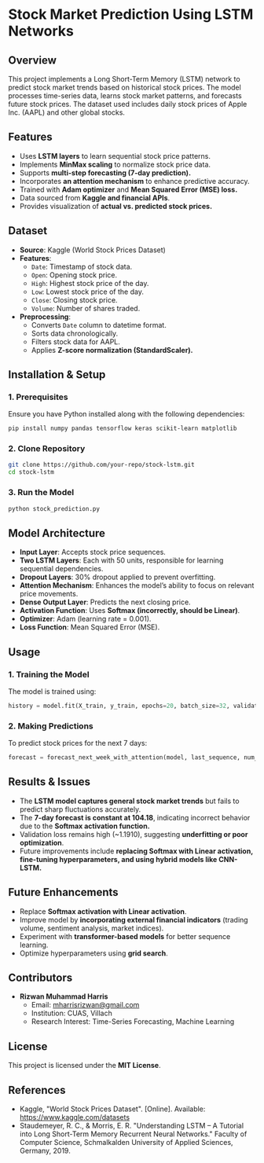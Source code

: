 # **Stock Market Prediction Using LSTM Networks**

## **Overview**
This project implements a Long Short-Term Memory (LSTM) network to predict stock market trends based on historical stock prices. The model processes time-series data, learns stock market patterns, and forecasts future stock prices. The dataset used includes daily stock prices of Apple Inc. (AAPL) and other global stocks.

## **Features**
- Uses **LSTM layers** to learn sequential stock price patterns.
- Implements **MinMax scaling** to normalize stock price data.
- Supports **multi-step forecasting (7-day prediction).**
- Incorporates **an attention mechanism** to enhance predictive accuracy.
- Trained with **Adam optimizer** and **Mean Squared Error (MSE) loss.**
- Data sourced from **Kaggle and financial APIs**.
- Provides visualization of **actual vs. predicted stock prices.**

## **Dataset**
- **Source**: Kaggle (World Stock Prices Dataset)
- **Features**:
  - `Date`: Timestamp of stock data.
  - `Open`: Opening stock price.
  - `High`: Highest stock price of the day.
  - `Low`: Lowest stock price of the day.
  - `Close`: Closing stock price.
  - `Volume`: Number of shares traded.
- **Preprocessing**:
  - Converts `Date` column to datetime format.
  - Sorts data chronologically.
  - Filters stock data for AAPL.
  - Applies **Z-score normalization (StandardScaler).**

## **Installation & Setup**
### **1. Prerequisites**
Ensure you have Python installed along with the following dependencies:
```bash
pip install numpy pandas tensorflow keras scikit-learn matplotlib
```
### **2. Clone Repository**
```bash
git clone https://github.com/your-repo/stock-lstm.git
cd stock-lstm
```
### **3. Run the Model**
```bash
python stock_prediction.py
```

## **Model Architecture**
- **Input Layer**: Accepts stock price sequences.
- **Two LSTM Layers**: Each with 50 units, responsible for learning sequential dependencies.
- **Dropout Layers**: 30% dropout applied to prevent overfitting.
- **Attention Mechanism**: Enhances the model’s ability to focus on relevant price movements.
- **Dense Output Layer**: Predicts the next closing price.
- **Activation Function**: Uses **Softmax (incorrectly, should be Linear)**.
- **Optimizer**: Adam (learning rate = 0.001).
- **Loss Function**: Mean Squared Error (MSE).

## **Usage**
### **1. Training the Model**
The model is trained using:
```python
history = model.fit(X_train, y_train, epochs=20, batch_size=32, validation_data=(X_test, y_test))
```
### **2. Making Predictions**
To predict stock prices for the next 7 days:
```python
forecast = forecast_next_week_with_attention(model, last_sequence, num_days=7)
```

## **Results & Issues**
- The **LSTM model captures general stock market trends** but fails to predict sharp fluctuations accurately.
- The **7-day forecast is constant at 104.18**, indicating incorrect behavior due to the **Softmax activation function.**
- Validation loss remains high (~1.1910), suggesting **underfitting or poor optimization**.
- Future improvements include **replacing Softmax with Linear activation, fine-tuning hyperparameters, and using hybrid models like CNN-LSTM.**

## **Future Enhancements**
- Replace **Softmax activation with Linear activation**.
- Improve model by **incorporating external financial indicators** (trading volume, sentiment analysis, market indices).
- Experiment with **transformer-based models** for better sequence learning.
- Optimize hyperparameters using **grid search**.

## **Contributors**
- **Rizwan Muhammad Harris**
  - Email: mharrisrizwan@gmail.com
  - Institution: CUAS, Villach
  - Research Interest: Time-Series Forecasting, Machine Learning

## **License**
This project is licensed under the **MIT License**.

## **References**
- Kaggle, "World Stock Prices Dataset". [Online]. Available: https://www.kaggle.com/datasets
- Staudemeyer, R. C., & Morris, E. R. "Understanding LSTM – A Tutorial into Long Short-Term Memory Recurrent Neural Networks." Faculty of Computer Science, Schmalkalden University of Applied Sciences, Germany, 2019.
